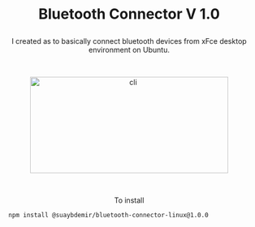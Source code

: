 # <p align="center">Bluetooth Connector V 1.0</p>

<p align="center">I created as to basically connect bluetooth devices from xFce desktop environment on Ubuntu.</p>

<br>

<p align="center"><img src="https://i.ibb.co/nQwrKRg/b-connector.png" width="390" height="190" 
title="cli"></p>
<br>

<p align="center">To install</p>

```bash <p align="center">
  npm install @suaybdemir/bluetooth-connector-linux@1.0.0
```
    
